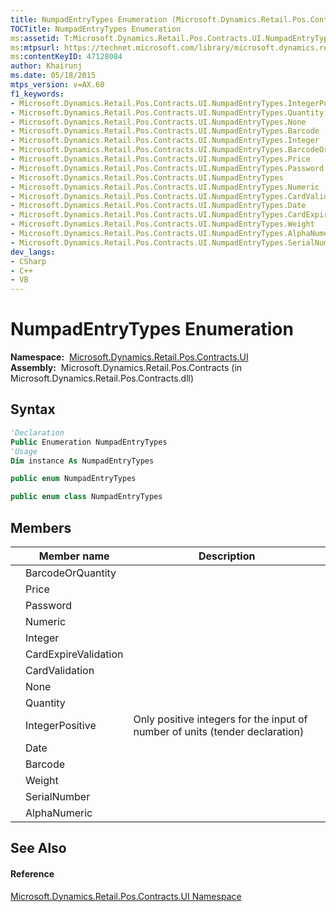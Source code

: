 ```yaml
---
title: NumpadEntryTypes Enumeration (Microsoft.Dynamics.Retail.Pos.Contracts.UI)
TOCTitle: NumpadEntryTypes Enumeration
ms:assetid: T:Microsoft.Dynamics.Retail.Pos.Contracts.UI.NumpadEntryTypes
ms:mtpsurl: https://technet.microsoft.com/library/microsoft.dynamics.retail.pos.contracts.ui.numpadentrytypes(v=AX.60)
ms:contentKeyID: 47128084
author: Khairunj
ms.date: 05/18/2015
mtps_version: v=AX.60
f1_keywords:
- Microsoft.Dynamics.Retail.Pos.Contracts.UI.NumpadEntryTypes.IntegerPositive
- Microsoft.Dynamics.Retail.Pos.Contracts.UI.NumpadEntryTypes.Quantity
- Microsoft.Dynamics.Retail.Pos.Contracts.UI.NumpadEntryTypes.None
- Microsoft.Dynamics.Retail.Pos.Contracts.UI.NumpadEntryTypes.Barcode
- Microsoft.Dynamics.Retail.Pos.Contracts.UI.NumpadEntryTypes.Integer
- Microsoft.Dynamics.Retail.Pos.Contracts.UI.NumpadEntryTypes.BarcodeOrQuantity
- Microsoft.Dynamics.Retail.Pos.Contracts.UI.NumpadEntryTypes.Price
- Microsoft.Dynamics.Retail.Pos.Contracts.UI.NumpadEntryTypes.Password
- Microsoft.Dynamics.Retail.Pos.Contracts.UI.NumpadEntryTypes
- Microsoft.Dynamics.Retail.Pos.Contracts.UI.NumpadEntryTypes.Numeric
- Microsoft.Dynamics.Retail.Pos.Contracts.UI.NumpadEntryTypes.CardValidation
- Microsoft.Dynamics.Retail.Pos.Contracts.UI.NumpadEntryTypes.Date
- Microsoft.Dynamics.Retail.Pos.Contracts.UI.NumpadEntryTypes.CardExpireValidation
- Microsoft.Dynamics.Retail.Pos.Contracts.UI.NumpadEntryTypes.Weight
- Microsoft.Dynamics.Retail.Pos.Contracts.UI.NumpadEntryTypes.AlphaNumeric
- Microsoft.Dynamics.Retail.Pos.Contracts.UI.NumpadEntryTypes.SerialNumber
dev_langs:
- CSharp
- C++
- VB
---
```


# NumpadEntryTypes Enumeration

**Namespace:**  [Microsoft.Dynamics.Retail.Pos.Contracts.UI](microsoft-dynamics-retail-pos-contracts-ui-namespace.md)  
**Assembly:**  Microsoft.Dynamics.Retail.Pos.Contracts (in Microsoft.Dynamics.Retail.Pos.Contracts.dll)

## Syntax

``` vb
'Declaration
Public Enumeration NumpadEntryTypes
'Usage
Dim instance As NumpadEntryTypes
```

``` csharp
public enum NumpadEntryTypes
```

``` c++
public enum class NumpadEntryTypes
```

## Members

<table>
<thead>
<tr class="header">
<th></th>
<th>Member name</th>
<th>Description</th>
</tr>
</thead>
<tbody>
<tr class="odd">
<td></td>
<td>BarcodeOrQuantity</td>
<td></td>
</tr>
<tr class="even">
<td></td>
<td>Price</td>
<td></td>
</tr>
<tr class="odd">
<td></td>
<td>Password</td>
<td></td>
</tr>
<tr class="even">
<td></td>
<td>Numeric</td>
<td></td>
</tr>
<tr class="odd">
<td></td>
<td>Integer</td>
<td></td>
</tr>
<tr class="even">
<td></td>
<td>CardExpireValidation</td>
<td></td>
</tr>
<tr class="odd">
<td></td>
<td>CardValidation</td>
<td></td>
</tr>
<tr class="even">
<td></td>
<td>None</td>
<td></td>
</tr>
<tr class="odd">
<td></td>
<td>Quantity</td>
<td></td>
</tr>
<tr class="even">
<td></td>
<td>IntegerPositive</td>
<td>Only positive integers for the input of number of units (tender declaration)</td>
</tr>
<tr class="odd">
<td></td>
<td>Date</td>
<td></td>
</tr>
<tr class="even">
<td></td>
<td>Barcode</td>
<td></td>
</tr>
<tr class="odd">
<td></td>
<td>Weight</td>
<td></td>
</tr>
<tr class="even">
<td></td>
<td>SerialNumber</td>
<td></td>
</tr>
<tr class="odd">
<td></td>
<td>AlphaNumeric</td>
<td></td>
</tr>
</tbody>
</table>


## See Also

#### Reference

[Microsoft.Dynamics.Retail.Pos.Contracts.UI Namespace](microsoft-dynamics-retail-pos-contracts-ui-namespace.md)

